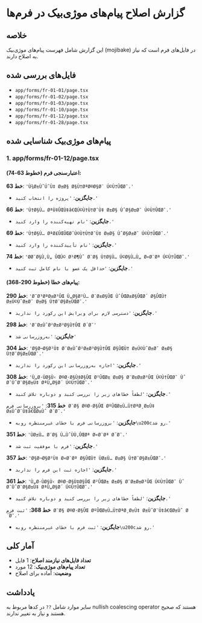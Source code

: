 # گزارش اصلاح پیام‌های موژی‌بیک در فرم‌ها

## خلاصه
این گزارش شامل فهرست پیام‌های موژی‌بیک (mojibake) در فایل‌های فرم است که نیاز به اصلاح دارند.

## فایل‌های بررسی شده
- `app/forms/fr-01-01/page.tsx`
- `app/forms/fr-01-02/page.tsx`
- `app/forms/fr-01-03/page.tsx`
- `app/forms/fr-01-10/page.tsx`
- `app/forms/fr-01-12/page.tsx`
- `app/forms/fr-01-28/page.tsx`

## پیام‌های موژی‌بیک شناسایی شده

### 1. app/forms/fr-01-12/page.tsx

#### اعتبارسنجی فرم (خطوط 63-74):
**خط 63**: `'Ù¾Ø±ÙˆÚ˜Ù‡ Ø±Ø§ Ø§Ù†ØªØ®Ø§Ø¨ Ú©Ù†ÛŒØ¯.'`
- **جایگزین**: `'پروژه را انتخاب کنید.'`

**خط 66**: `'Ù†Ø§Ù… ØªÙ‡ÛŒÙ‡â€ŒÚ©Ù†Ù†Ø¯Ù‡ Ø±Ø§ ÙˆØ§Ø±Ø¯ Ú©Ù†ÛŒØ¯.'`
- **جایگزین**: `'نام تهیه‌کننده را وارد کنید.'`

**خط 69**: `'Ù†Ø§Ù… ØªØ£ÛŒÛŒØ¯Ú©Ù†Ù†Ø¯Ù‡ Ø±Ø§ ÙˆØ§Ø±Ø¯ Ú©Ù†ÛŒØ¯.'`
- **جایگزین**: `'نام تأییدکننده را وارد کنید.'`

**خط 74**: `'Ø­Ø¯Ø§Ù‚Ù„ ÛŒÚ© Ø¹Ø¶Ùˆ Ø¨Ø§ Ù†Ø§Ù… Ú©Ø§Ù…Ù„ Ø«Ø¨Øª Ú©Ù†ÛŒØ¯.'`
- **جایگزین**: `'حداقل یک عضو با نام کامل ثبت کنید.'`

#### پیام‌های خطا (خطوط 290-368):
**خط 290**: `'Ø¯Ø³ØªØ±Ø³ÛŒ Ù„Ø§Ø²Ù… Ø¨Ø±Ø§ÛŒ ÙˆÛŒØ±Ø§ÛŒØ´ Ø§ÛŒÙ† Ø±Ú©ÙˆØ±Ø¯ Ø±Ø§ Ù†Ø¯Ø§Ø±ÛŒØ¯.'`
- **جایگزین**: `'دسترسی لازم برای ویرایش این رکورد را ندارید.'`

**خط 298**: `'Ø¨Ø±ÙˆØ²Ø±Ø³Ø§Ù†ÛŒ Ø´Ø¯'`
- **جایگزین**: `'به‌روزرسانی شد'`

**خط 304**: `'Ø§Ø¬Ø§Ø²Ù‡ Ø¨Ø±ÙˆØ²Ø±Ø³Ø§Ù†ÛŒ Ø§ÛŒÙ† Ø±Ú©ÙˆØ±Ø¯ Ø±Ø§ Ù†Ø¯Ø§Ø±ÛŒØ¯.'`
- **جایگزین**: `'اجازه به‌روزرسانی این رکورد را ندارید.'`

**خط 308**: `'Ù„Ø·ÙØ§Ù‹ Ø®Ø·Ø§Ù‡Ø§ÛŒ Ø²ÛŒØ± Ø±Ø§ Ø¨Ø±Ø±Ø³ÛŒ Ú©Ù†ÛŒØ¯ Ùˆ Ø¯ÙˆØ¨Ø§Ø±Ù‡ ØªÙ„Ø§Ø´ Ú©Ù†ÛŒØ¯.'`
- **جایگزین**: `'لطفاً خطاهای زیر را بررسی کنید و دوباره تلاش کنید.'`

**خط 315**: `'بروزرسانی فرم Ø¨Ø§ Ø®Ø·Ø§ÛŒ ØºÛŒØ±Ù…Ù†ØªØ¸Ø±Ù‡ Ø±ÙˆØ¨Ù‡â€ŒØ±Ùˆ Ø´Ø¯.'`
- **جایگزین**: `'بروزرسانی فرم با خطای غیرمنتظره روبه\u200cرو شد.'`

**خط 351**: `'ÙØ±Ù… Ø¨Ø§ Ù…ÙˆÙÙ‚ÛŒØª Ø«Ø¨Øª Ø´Ø¯.'`
- **جایگزین**: `'فرم با موفقیت ثبت شد.'`

**خط 357**: `'Ø§Ø¬Ø§Ø²Ù‡ Ø«Ø¨Øª Ø§ÛŒÙ† ÙØ±Ù… Ø±Ø§ Ù†Ø¯Ø§Ø±ÛŒØ¯.'`
- **جایگزین**: `'اجازه ثبت این فرم را ندارید.'`

**خط 361**: `'Ù„Ø·ÙØ§Ù‹ Ø®Ø·Ø§Ù‡Ø§ÛŒ Ø²ÛŒØ± Ø±Ø§ Ø¨Ø±Ø±Ø³ÛŒ Ú©Ù†ÛŒØ¯ Ùˆ Ø¯ÙˆØ¨Ø§Ø±Ù‡ ØªÙ„Ø§Ø´ Ú©Ù†ÛŒØ¯.'`
- **جایگزین**: `'لطفاً خطاهای زیر را بررسی کنید و دوباره تلاش کنید.'`

**خط 368**: `'ثبت فرم Ø¨Ø§ Ø®Ø·Ø§ÛŒ ØºÛŒØ±Ù…Ù†ØªØ¸Ø±Ù‡ Ø±ÙˆØ¨Ù‡â€ŒØ±Ùˆ Ø´Ø¯.'`
- **جایگزین**: `'ثبت فرم با خطای غیرمنتظره روبه\u200cرو شد.'`

## آمار کلی
- **تعداد فایل‌های نیازمند اصلاح**: 1 فایل
- **تعداد پیام‌های موژی‌بیک**: 12 مورد
- **وضعیت**: آماده برای اصلاح

## یادداشت
سایر موارد شامل `??` در کدها مربوط به nullish coalescing operator هستند که صحیح هستند و نیاز به تغییر ندارند.

